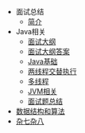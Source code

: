 - 面试总结
  - [简介](/面试总结/)
- Java相关
  - [面试大纲](面试总结/Java相关/面试大纲.md)
  - [面试大纲答案](面试总结/Java相关/面试大纲答案.md)
  - [Java基础](面试总结/Java相关/Java基础.md)
  - [两线程交替执行](面试总结/Java相关/两线程交替执行.md)
  - [多线程](面试总结/Java相关/多线程.md)
  - [JVM相关](面试总结/Java相关/JVM相关.md)
  - [面试题总结](面试总结/Java相关/面试题总结.md)
- [数据结构和算法](面试总结/数据结构和算法.md)
- [杂七杂八](面试总结/杂七杂八.md)
